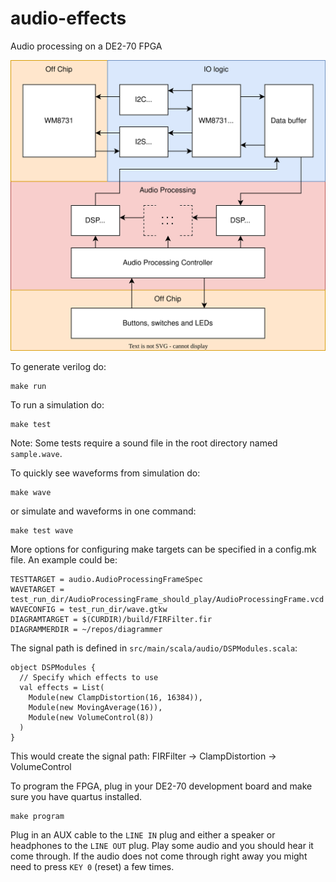 # audio-effects
Audio processing on a DE2-70 FPGA


![Diagram](docs/audio-effects-diagram.svg)

To generate verilog do:
```
make run
```

To run a simulation do:
```
make test
```
Note: Some tests require a sound file in the root directory named ```sample.wave```.

To quickly see waveforms from simulation do:
```
make wave
```
or simulate and waveforms in one command:
```
make test wave
```

More options for configuring make targets can be specified in a config.mk file. An example could be:
```
TESTTARGET = audio.AudioProcessingFrameSpec
WAVETARGET = test_run_dir/AudioProcessingFrame_should_play/AudioProcessingFrame.vcd
WAVECONFIG = test_run_dir/wave.gtkw
DIAGRAMTARGET = $(CURDIR)/build/FIRFilter.fir
DIAGRAMMERDIR = ~/repos/diagrammer
```

The signal path is defined in ```src/main/scala/audio/DSPModules.scala```:
```
object DSPModules {
  // Specify which effects to use
  val effects = List(
    Module(new ClampDistortion(16, 16384)),
    Module(new MovingAverage(16)),
    Module(new VolumeControl(8))
  )
}
```
This would create the signal path: FIRFilter -> ClampDistortion -> VolumeControl

To program the FPGA, plug in your DE2-70 development board and make sure you have quartus installed.
```
make program
```
Plug in an AUX cable to the ```LINE IN``` plug and either a speaker or headphones to the ```LINE OUT``` plug. Play some audio and you should hear it come through. If the audio does not come through right away you might need to press ```KEY 0``` (reset) a few times.